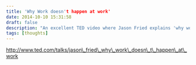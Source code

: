 ```yaml
---
title: 'Why Work doesn't happen at work'
date: 2014-10-10 15:31:58
draft: false
description: "An excellent TED video where Jason Fried explains 'why work doesnt happen at work'"
tags: [thoughts]
---
```


http://www.ted.com/talks/jason\_fried\_why\_work\_doesn\_t\_happen\_at\_work
